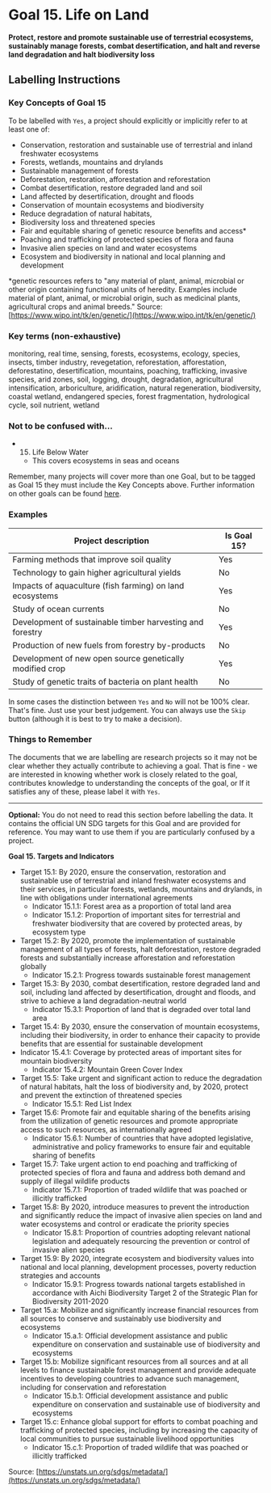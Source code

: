 # Goal 15. Life on Land
**Protect, restore and promote sustainable use of terrestrial ecosystems, sustainably manage forests, combat desertification, and halt and reverse land degradation and halt biodiversity loss**

## Labelling Instructions

### Key Concepts of Goal 15

To be labelled with `Yes`, a project should explicitly or implicitly refer to at least one of:

* Conservation, restoration and sustainable use of terrestrial and inland freshwater ecosystems 
* Forests, wetlands, mountains and drylands
* Sustainable management of forests
* Deforestation, restoration, afforestation and reforestation
* Combat desertification, restore degraded land and soil
* Land affected by desertification, drought and floods
* Conservation of mountain ecosystems and biodiversity
* Reduce degradation of natural habitats,
* Biodiversity loss and threatened species
* Fair and equitable sharing of genetic resource benefits and access*
* Poaching and trafficking of protected species of flora and fauna
* Invasive alien species on land and water ecosystems
* Ecosystem and biodiversity in national and local planning and development

*genetic resources refers to "any material of plant, animal, microbial or other origin containing functional units of heredity. Examples include material of plant, animal, or microbial origin, such as medicinal plants, agricultural crops and animal breeds." Source: [https://www.wipo.int/tk/en/genetic/](https://www.wipo.int/tk/en/genetic/)

### Key terms (non-exhaustive)
monitoring, real time, sensing, forests, ecosystems, ecology, species, insects, timber industry, revegetation, reforestation, afforestation, deforestatino, desertification, mountains, poaching, trafficking, invasive species, arid zones, soil, logging, drought, degradation, agricultural intensification, arboriculture, aridification, natural regeneration, biodiversity, coastal wetland, endangered species, forest fragmentation, hydrological cycle, soil nutrient, wetland


### Not to be confused with...

- 15. Life Below Water
	- This covers ecosystems in seas and oceans

Remember, many projects will cover more than one Goal, but to be tagged as Goal 15 they must include the Key Concepts above. Further information on other goals can be found [here](https://unstats.un.org/sdgs/metadata/).

### Examples

| Project description                                       | Is Goal 15? |
|-----------------------------------------------------------|-------------|
| Farming methods that improve soil quality                 | Yes         |
| Technology to gain higher agricultural yields             | No          |
| Impacts of aquaculture (fish farming) on land ecosystems  | Yes         |
| Study of ocean currents                                   | No          |
| Development of sustainable timber harvesting and forestry | Yes         |
| Production of new fuels from forestry by-products         | No          |
| Development of new open source genetically modified crop  | Yes         |
| Study of genetic traits of bacteria on plant health       | No          |

In some cases the distinction between `Yes` and `No` will not be 100% clear. That's fine. Just use your best judgement. You can always use the `Skip` button (although it is best to try to make a decision).


### Things to Remember

The documents that we are labelling are research projects so it may not be clear whether they actually contribute to achieving a goal. That is fine - we are interested in knowing whether work is closely related to the goal, contributes knowledge to understanding the concepts of the goal, or If it satisfies any of these, please label it with `Yes`.


---

**Optional:** You do not need to read this section before labelling the data. It contains the official UN SDG targets for this Goal and are provided for reference. You may want to use them if you are particularly confused by a project.


**Goal 15. Targets and Indicators**

* Target 15.1: By 2020, ensure the conservation, restoration and sustainable use of terrestrial and inland freshwater ecosystems and their services, in particular forests, wetlands, mountains and drylands, in line with obligations under international agreements
	* Indicator 15.1.1: Forest area as a proportion of total land area
	* Indicator 15.1.2: Proportion of important sites for terrestrial and freshwater biodiversity that are covered by protected areas, by ecosystem type
* Target 15.2: By 2020, promote the implementation of sustainable management of all types of forests, halt deforestation, restore degraded forests and substantially increase afforestation and reforestation globally
	* Indicator 15.2.1: Progress towards sustainable forest management
* Target 15.3: By 2030, combat desertification, restore degraded land and soil, including land affected by desertification, drought and floods, and strive to achieve a land degradation-neutral world
	* Indicator 15.3.1: Proportion of land that is degraded over total land area
* Target 15.4: By 2030, ensure the conservation of mountain ecosystems, including their biodiversity, in order to enhance their capacity to provide benefits that are essential for sustainable development
* Indicator 15.4.1: Coverage by protected areas of important sites for mountain biodiversity
	* Indicator 15.4.2: Mountain Green Cover Index
* Target 15.5: Take urgent and significant action to reduce the degradation of natural habitats, halt the loss of biodiversity and, by 2020, protect and prevent the extinction of threatened species
	* Indicator 15.5.1: Red List Index
* Target 15.6: Promote fair and equitable sharing of the benefits arising from the utilization of genetic resources and promote appropriate access to such resources, as internationally agreed
	* Indicator 15.6.1: Number of countries that have adopted legislative, administrative and policy frameworks to ensure fair and equitable sharing of benefits
* Target 15.7: Take urgent action to end poaching and trafficking of protected species of flora and fauna and address both demand and supply of illegal wildlife products
	* Indicator 15.7.1: Proportion of traded wildlife that was poached or illicitly trafficked
* Target 15.8: By 2020, introduce measures to prevent the introduction and significantly reduce the impact of invasive alien species on land and water ecosystems and control or eradicate the priority species
	* Indicator 15.8.1: Proportion of countries adopting relevant national legislation and adequately resourcing the prevention or control of invasive alien species
* Target 15.9: By 2020, integrate ecosystem and biodiversity values into national and local planning, development processes, poverty reduction strategies and accounts
	* Indicator 15.9.1: Progress towards national targets established in accordance with Aichi Biodiversity Target 2 of the Strategic Plan for Biodiversity 2011-2020
* Target 15.a: Mobilize and significantly increase financial resources from all sources to conserve and sustainably use biodiversity and ecosystems
	* Indicator 15.a.1: Official development assistance and public expenditure on conservation and sustainable use of biodiversity and ecosystems
* Target 15.b: Mobilize significant resources from all sources and at all levels to finance sustainable forest management and provide adequate incentives to developing countries to advance such management, including for conservation and reforestation
	* Indicator 15.b.1: Official development assistance and public expenditure on conservation and sustainable use of biodiversity and ecosystems
* Target 15.c: Enhance global support for efforts to combat poaching and trafficking of protected species, including by increasing the capacity of local communities to pursue sustainable livelihood opportunities
	* Indicator 15.c.1: Proportion of traded wildlife that was poached or illicitly trafficked

Source: [https://unstats.un.org/sdgs/metadata/](https://unstats.un.org/sdgs/metadata/)